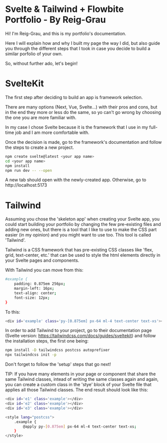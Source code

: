 # Svelte & Tailwind + Flowbite Portfolio - By Reig-Grau

Hi! I'm Reig-Grau, and this is my portfolio's documentation.

Here I will explain how and why I built my page the way I did, but also guide you through the different steps that I took in case you decide to build a similar porfolio of your own.

So, without further ado, let's begin!

# SvelteKit

The first step after deciding to build an app is framework selection.

There are many options (Next, Vue, Svelte...) with their pros and cons, but in the end they more or less do the same, so yo can't go wrong by choosing the one you are more familiar with.

In my case I chose Svelte because it is the framework that I use in my full-time job and I am more comfortable with.

Once the decision is made, go to the framework's documentation and follow the steps to create a new project.

```bash
npm create svelte@latest <your app name>
cd <your app name>
npm install
npm run dev -- --open
```

A new tab should open with the newly-created app. Otherwise, go to http://localhost:5173

# Tailwind

Assuming you chose the 'skeleton app' when creating your Svelte app, you could start building your portfolio by changing the few pre-existing files and adding new ones, but there is a tool that I like to use to make the CSS part easier (in my opinion) and you might want to use too. This tool is called 'Tailwind'.

Tailwind is a CSS framework that has pre-existing CSS classes like 'flex, grid, text-center, etc.' that can be used to style the html elements directly in your Svelte pages and components.

With Tailwind you can move from this:

```bash
#example {
    padding: 0.875em 256px;
    margin-left: 16px;
    text-align: center;
    font-size: 12px;
}
```

To this:

```bash
<div id='example' class='py-[0.875em] px-64 ml-4 text-center text-xs'></div>
```

In order to add Tailwind to your project, go to their documentation page (Svelte version: https://tailwindcss.com/docs/guides/sveltekit) and follow the installation steps, the first one being:

```bash
npm install -D tailwindcss postcss autoprefixer
npx tailwindcss init -p
```

Don't forget to follow the 'setup' steps that go next!

TIP: If you have many elements in your page or component that share the same Tailwind classes, intead of writing the same classes again and again, you can create a custom class in the 'stye' block of your Svelte file that applies all those Tailwind classes. The end result should look like this:

```bash
<div id='e1' class='example'></div>
<div id='e2' class='example'></div>
<div id='e3' class='example'></div>

<style lang="postcss">
    .example {
        @apply py-[0.875em] px-64 ml-4 text-center text-xs;
    }
</style>
```
